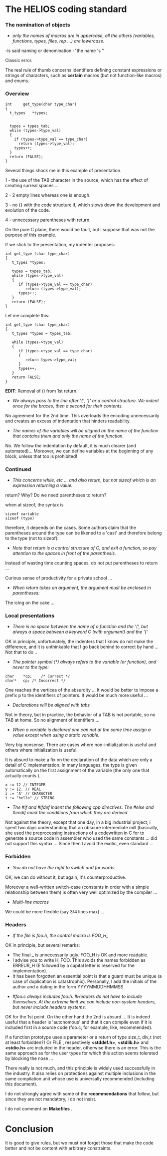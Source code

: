 # The HELIOS coding standard

### The nomination of objects

* *only the names of macros are in uppercase, all the others (variables, functions, types, files, rep ...) are lowercase.*

-is said naming or denomination
-"the name 's "

Classic error.

The real rule of thumb concerns identifiers defining constant expressions or strings of characters, such as __certain__ macros (but not function-like macros) and enums.

### Overview

```
int     get_type(char type_char)
{
  t_types   *types;


  types = types_tab;
  while (types->type_val)
  {
    if (types->type_val == type_char)
      return (types->type_val);
    types++;
  }
  return (FALSE);
}
```

Several things shock me in this example of presentation.

1 - the use of the TAB character in the source, which has the effect of creating surreal spaces ...

2 - 2 empty lines whereas one is enough.

3 - no {} with the code structure if, which slows down the development and evolution of the code.

4 - unnecessary parentheses with return.

On the pure C plane, there would be fault, but i suppose that was not the purpose of this example.

If we stick to the presentation, my indenter proposes:
```
int get_type (char type_char)
{
   t_types *types;

   types = types_tab;
   while (types->type_val)
   {
      if (types->type_val == type_char)
         return (types->type_val);
      types++;
   }
   return (FALSE);
}
```

Let me complete this:
```
int get_type (char type_char)
{
   t_types *types = types_tab;

   while (types->type_val)
   {
      if (types->type_val == type_char)
      {
         return types->type_val;
      }
      types++;
   }
   return FALSE;
}
 ```
 __EDIT__: Removal of () from 1st return.



* *We always pass to the line after '{', '}' or a control structure. We indent once for the braces, then a second for their contents.*

No agreement for the 2nd time. This overloads the encoding unnecessarily and creates an excess of indentation that hinders readability.



 * *The names of the variables will be aligned on the name of the function that contains them and only the name of the function.*

No. We follow the indentation by default, it is much clearer (and automated)... Moreover, we can define variables at the beginning of any block, unless that too is prohibited!

### Continued

* *This concerns while, etc ... and also return, but not sizeof which is an expression returning a value.*

return? Why? Do we need parentheses to return?

when at sizeof, the syntax is
 ```
sizeof variable
sizeof (type)
 ```

therefore, it depends on the cases. Some authors claim that the parentheses around the type can be likened to a 'cast' and therefore belong to the type (not to sizeof).



* *Note that return is a control structure of C, and exit a function, so pay attention to the spaces in front of the parenthesis.*

Instead of wasting time counting spaces, do not put parentheses to return ...

Curious sense of productivity for a private school ...



* *When return takes an argument, the argument must be enclosed in parentheses:*

The icing on the cake ...

### Local presentations

* *There is no space between the name of a function and the '(', but always a space between a keyword C (with argument) and the '('*

 OK in principle, unfortunately, the indenters that I know do not make the difference, and it is unthinkable that I go back behind to correct by hand ... Not that to do ..



* _The pointer symbol_ _(*)_ _always refers to the variable (or function), and never to the type:_
```
char    *cp;    /* Correct */
char*   cp; /* Incorrect */
```

One reaches the vertices of the absurdity ... It would be better to impose a prefix p to the identifiers of pointers. It would be much more useful ...



* *Declarations will be aligned with tabs*

Not in theory, but in practice, the behavior of a TAB is not portable, so no TAB at home. So no alignment of identifiers ...



* *When a variable is declared one can not at the same time assign a value except when using a static variable.*

Very big nonsense. There are cases where non-initialization is useful and others where initialization is useful.

It is absurd to make a fix on the declaration of the data which are only a detail of C implementation. In many languages, the type is given automatically on the first assignment of the variable (the only one that actually counts ).

```
x := 12 // INTEGER
y := 12. // REAL
z := 'A' // CHARACTER
t := "hello" // STRING
```



* *The #if and #ifdef indent the following cpp directives. The #else and #endif mark the conditions from which they are derived.*

Not against the theory, except that one day, in a big industrial project, i spent two days understanding that an obscure intermediate mill (basically, she used the preprocessing instructions of a codewritten in C for to generate a source code in assembler who used the same constants ... did not support this syntax ... Since then I avoid the exotic, even standard ...

### Forbidden

* *You do not have the right to switch and for words.*

OK, we can do without it, but again, it's counterproductive.

Moreover a well-written switch-case (constants in order with a simple relationship between them) is often very well optimized by the compiler ...



* *Multi-line macros*

We could be more flexible (say 3/4 lines max) ...

### Headers

* *If the file is foo.h, the control macro is FOO_H_*

OK in principle, but several remarks:
- The final _ is unnecessarily ugly. FOO_H is OK and more readable.
- I advise you to write H_FOO. This avoids the names forbidden as ERREUR_H (E followed by a capital letter is reserved for the implementation).
- It has been forgotten an essential point is that a guard must be unique (a case of duplication is catastrophic). Personally, I add the initials of the author and a dating in the form YYYYMMDDHHMMSS



* *#foo.c always includes foo.h.*
*#Headers do not have to include themselves. At the extreme limit we can include non-system headers, but never include headers systems.*

OK for the 1st point. On the other hand the 2nd is absurd ... It is indeed useful that a header is 'autonomous' and that it can compile even if it is included first in a source code (foo.c, for example, like, recommended).

If a function prototype uses a parameter or a return of type size_t, div_t (not at least forbidden?) Or FILE , respectively **<stddef.h>**, **<stdlib.h>** and **<stdio.h>** are included in the header, otherwise there is an error. This is the same approach as for the user types for which this action seems tolerated by blocking the nose ...

There really is not much, and this principle is widely used successfully in the industry. It also relies on protections against multiple inclusions in the same compilation unit whose use is universally recommended (including this document).

I do not strongly agree with some of the **recommendations** that follow, but since they are not mandatory, i do not insist.

I do not comment on **Makefiles** .


# Conclusion

It is good to give rules, but we must not forget those that make the code better and not be content with arbitrary constraints.
